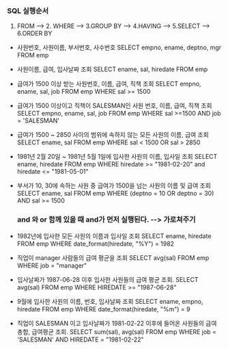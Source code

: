### SQL 실행순서 ###
1. FROM -->  2. WHERE --> 3.GROUP BY --> 4.HAVING --> 5.SELECT --> 6.ORDER BY

- 사원번호, 사원이름, 부서번호, 사수번호 
	SELECT empno, ename, deptno, mgr FROM emp

- 사원이름, 급여, 입사날짜 조회
	SELECT ename, sal, hiredate FROM emp

- 급여가 1500 이상 받는 사원번호, 이름, 급여, 직책 조회
	SELECT empno, ename, sal, job FROM emp WHERE sal >= 1500

- 급여가 1500 이상이고 직책이 SALESMAN인 사원 번호, 이름, 급여, 직책 조회
	SELECT empno, ename, sal, job FROM emp WHERE sal >=1500 AND job = 'SALESMAN'

- 급여가 1500 ~ 2850 사이의 범위에 속하지 않는 모든 사원의 이름, 급여 조회
	SELECT ename, sal FROM emp WHERE sal < 1500 OR sal > 2850

- 1981년 2월 20일 ~ 1981년 5월 1일에 입사한 사원의 이름, 입사일 조회
	SELECT ename, hiredate FROM emp WHERE hiredate >= "1981-02-20" and hiredate <= "1981-05-01"

- 부서가 10, 30에 속하는 사원 중 급여가 1500을 넘는 사원의 이름 및 급여 조회
	SELECT ename, sal FROM emp WHERE (deptno = 10 OR deptno = 30) AND sal >= 1500
	### and 와 or 함께 있을 때 and가 먼저 실행된다. --> 가로쳐주기 ###

- 1982년에 입사한 모든 사원의 이름과 입사일 조회
	SELECT ename, hiredate FROM emp WHERE date_format(hiredate, "%Y") = 1982

- 직업이 manager 사람들의 급여 평균을 조회
	SELECT avg(sal) FROM emp WHERE job = "manager"

- 입사날짜가 1987-06-28 이후 입사한 사원들의 급여 평균 조회.
	SELECT avg(sal) FROM emp WHERE HIREDATE >= "1987-06-28"

- 9월에 입사한 사원의 이름, 번호, 입사날짜 조회
	SELECT ename, empno, hiredate FROM emp WHERE date_format(hiredate, "%m") = 9
	
- 직업이 SALESMAN 이고 입사날짜가 1981-02-22 이후에 들어온 사원들의 급여 총합, 급여평균 조회.
	SELECT sum(sal), avg(sal) FROM emp WHERE job = 'SALESMAN' AND HIREDATE = "1981-02-22"